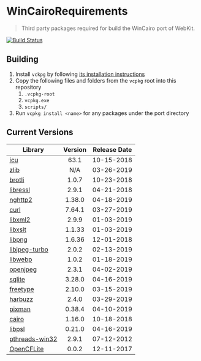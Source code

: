 # WinCairoRequirements
> Third party packages required for build the WinCairo port of WebKit. 

[![Build Status](https://internal.cloud.drone.ci/api/badges/WebKitForWindows/WinCairoRequirements/status.svg)](https://internal.cloud.drone.ci/WebKitForWindows/WinCairoRequirements)

## Building

1. Install `vckpg` by following [its installation instructions](https://github.com/Microsoft/vcpkg)
2. Copy the following files and folders from the `vcpkg` root into this repository
    1. `.vcpkg-root`
    2. `vcpkg.exe`
    2. `scripts/`
3. Run `vcpkg install <name>` for any packages under the port directory


## Current Versions

| Library | Version | Release Date |
|---|:---:|:---:|
| [icu](http://site.icu-project.org) | 63.1 | 10-15-2018 |
| [zlib](https://github.com/Dead2/zlib-ng) | N/A | 03-26-2019 |
| [brotli](https://github.com/google/brotli) | 1.0.7 | 10-23-2018 |
| [libressl](https://www.libressl.org) | 2.9.1 | 04-21-2018 |
| [nghttp2](https://nghttp2.org) | 1.38.0 | 04-18-2019 |
| [curl](https://curl.haxx.se) | 7.64.1 | 03-27-2019 |
| [libxml2](http://xmlsoft.org/) | 2.9.9 | 01-03-2019 |
| [libxslt](http://xmlsoft.org/libxslt) | 1.1.33 | 01-03-2019 |
| [libpng](http://www.libpng.org/pub/png/libpng.html) | 1.6.36 | 12-01-2018 |
| [libjpeg-turbo](http://libjpeg-turbo.virtualgl.org) | 2.0.2 | 02-13-2019 |
| [libwebp](https://github.com/webmproject/libwebp) | 1.0.2 | 01-18-2019 |
| [openjpeg](https://www.openjpeg.org/) | 2.3.1 | 04-02-2019 |
| [sqlite](http://sqlite.org) | 3.28.0 | 04-16-2019 |
| [freetype](https://www.freetype.org) | 2.10.0 | 03-15-2019 |
| [harbuzz](https://www.freedesktop.org/wiki/Software/HarfBuzz) | 2.4.0 | 03-29-2019 | 
| [pixman](http://www.pixman.org) | 0.38.4 | 04-10-2019 |
| [cairo](https://www.cairographics.org) | 1.16.0 | 10-18-2018 |
| [libpsl](https://github.com/rockdaboot/libpsl) | 0.21.0 | 04-16-2019 |
| [pthreads-win32](https://sourceforge.net/projects/pthreads4w/) | 2.9.1 | 07-12-2012 |
| [OpenCFLite](https://github.com/fujii/OpenCFLite) | 0.0.2 | 12-11-2017 |
